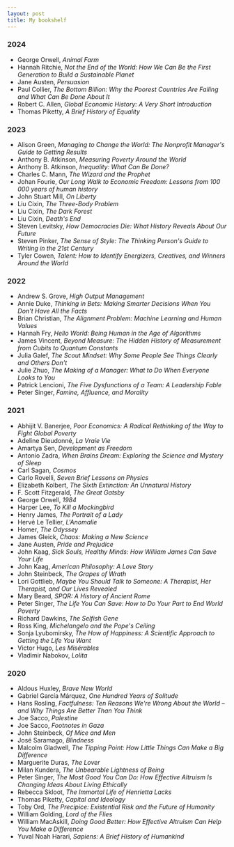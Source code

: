 ```yaml
---
layout: post
title: My bookshelf
---
```


### 2024

* George Orwell, _Animal Farm_
* Hannah Ritchie, _Not the End of the World: How We Can Be the First Generation to Build a Sustainable Planet_
* Jane Austen, _Persuasion_
* Paul Collier, _The Bottom Billion: Why the Poorest Countries Are Failing and What Can Be Done About It_
* Robert C. Allen, _Global Economic History: A Very Short Introduction_
* Thomas Piketty, _A Brief History of Equality_

### 2023

* Alison Green, _Managing to Change the World: The Nonprofit Manager's Guide to Getting Results_
* Anthony B. Atkinson, _Measuring Poverty Around the World_
* Anthony B. Atkinson, _Inequality: What Can Be Done?_
* Charles C. Mann, _The Wizard and the Prophet_
* Johan Fourie, _Our Long Walk to Economic Freedom: Lessons from 100 000 years of human history_
* John Stuart Mill, _On Liberty_
* Liu Cixin, _The Three-Body Problem_
* Liu Cixin, _The Dark Forest_
* Liu Cixin, _Death's End_
* Steven Levitsky, _How Democracies Die: What History Reveals About Our Future_
* Steven Pinker, _The Sense of Style: The Thinking Person's Guide to Writing in the 21st Century_
* Tyler Cowen, _Talent: How to Identify Energizers, Creatives, and Winners Around the World_

### 2022

* Andrew S. Grove, _High Output Management_
* Annie Duke, _Thinking in Bets: Making Smarter Decisions When You Don't Have All the Facts_
* Brian Christian, _The Alignment Problem: Machine Learning and Human Values_
* Hannah Fry, _Hello World: Being Human in the Age of Algorithms_
* James Vincent, _Beyond Measure: The Hidden History of Measurement from Cubits to Quantum Constants_
* Julia Galef, _The Scout Mindset: Why Some People See Things Clearly and Others Don't_
* Julie Zhuo, _The Making of a Manager: What to Do When Everyone Looks to You_
* Patrick Lencioni, _The Five Dysfunctions of a Team: A Leadership Fable_
* Peter Singer, _Famine, Affluence, and Morality_

### 2021

* Abhijit V. Banerjee, _Poor Economics: A Radical Rethinking of the Way to Fight Global Poverty_
* Adeline Dieudonné, _La Vraie Vie_
* Amartya Sen, _Development as Freedom_
* Antonio Zadra, _When Brains Dream: Exploring the Science and Mystery of Sleep_
* Carl Sagan, _Cosmos_
* Carlo Rovelli, _Seven Brief Lessons on Physics_
* Elizabeth Kolbert, _The Sixth Extinction: An Unnatural History_
* F. Scott Fitzgerald, _The Great Gatsby_
* George Orwell, _1984_
* Harper Lee, _To Kill a Mockingbird_
* Henry James, _The Portrait of a Lady_
* Hervé Le Tellier, _L'Anomalie_
* Homer, _The Odyssey_
* James Gleick, _Chaos: Making a New Science_
* Jane Austen, _Pride and Prejudice_
* John Kaag, _Sick Souls, Healthy Minds: How William James Can Save Your Life_
* John Kaag, _American Philosophy: A Love Story_
* John Steinbeck, _The Grapes of Wrath_
* Lori Gottlieb, _Maybe You Should Talk to Someone: A Therapist, Her Therapist, and Our Lives Revealed_
* Mary Beard, _SPQR: A History of Ancient Rome_
* Peter Singer, _The Life You Can Save: How to Do Your Part to End World Poverty_
* Richard Dawkins, _The Selfish Gene_
* Ross King, _Michelangelo and the Pope's Ceiling_
* Sonja Lyubomirsky, _The How of Happiness: A Scientific Approach to Getting the Life You Want_
* Victor Hugo, _Les Misérables_
* Vladimir Nabokov, _Lolita_

### 2020

* Aldous Huxley, _Brave New World_
* Gabriel García Márquez, _One Hundred Years of Solitude_
* Hans Rosling, _Factfulness: Ten Reasons We're Wrong About the World – and Why Things Are Better Than You Think_
* Joe Sacco, _Palestine_
* Joe Sacco, _Footnotes in Gaza_
* John Steinbeck, _Of Mice and Men_
* José Saramago, _Blindness_
* Malcolm Gladwell, _The Tipping Point: How Little Things Can Make a Big Difference_
* Marguerite Duras, _The Lover_
* Milan Kundera, _The Unbearable Lightness of Being_
* Peter Singer, _The Most Good You Can Do: How Effective Altruism Is Changing Ideas About Living Ethically_
* Rebecca Skloot, _The Immortal Life of Henrietta Lacks_
* Thomas Piketty, _Capital and Ideology_
* Toby Ord, _The Precipice: Existential Risk and the Future of Humanity_
* William Golding, _Lord of the Flies_
* William MacAskill, _Doing Good Better: How Effective Altruism Can Help You Make a Difference_
* Yuval Noah Harari, _Sapiens: A Brief History of Humankind_


